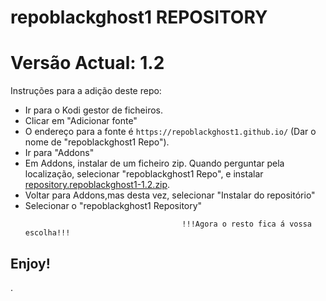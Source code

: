 # repoblackghost1 REPOSITORY
# Versão Actual: 1.2

Instruções para a adição deste repo:


<p align="left">
  <ul>
    <li>Ir para o Kodi gestor de ficheiros.</li>
    <li>Clicar em "Adicionar fonte"</li>
    <li>O endereço para a fonte é <code>https://repoblackghost1.github.io/</code> (Dar o nome de "repoblackghost1 Repo").</li>
    <li>Ir para "Addons"</li>
    <li>Em Addons, instalar de um ficheiro zip. Quando perguntar pela localização, selecionar "repoblackghost1 Repo", e instalar <a href="repository.repoblackghost1-1.2.zip">repository.repoblackghost1-1.2.zip</a>.</li>
    <li>Voltar para Addons,mas desta vez, selecionar "Instalar do repositório"</li>
    <li>Selecionar o "repoblackghost1 Repository"</li>
    
                                       !!!Agora o resto fica á vossa escolha!!!
  </ul>
</p>

## Enjoy!

.
